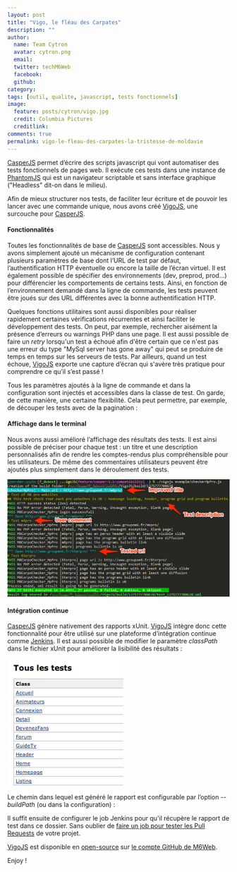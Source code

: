 ```yaml
---
layout: post
title: "Vigo, le fléau des Carpates"
description: ""
author:
  name: Team Cytron
  avatar: cytron.png
  email:
  twitter: techM6Web
  facebook:
  github:
category:
tags: [outil, qualite, javascript, tests fonctionnels]
image:
  feature: posts/cytron/vigo.jpg
  credit: Columbia Pictures
  creditlink:
comments: true
permalink: vigo-le-fleau-des-carpates-la-tristesse-de-moldavie
---
```


[CasperJS](https://casperjs.org/) permet d’écrire des scripts javascript qui vont automatiser des tests fonctionnels de pages web. Il exécute ces tests dans une instance de [PhantomJS](https://phantomjs.org/) qui est un navigateur scriptable et sans interface graphique ("Headless" dit-on dans le milieu).

Afin de mieux structurer nos tests, de faciliter leur écriture et de pouvoir les lancer avec une commande unique, nous avons créé [VigoJS](https://github.com/M6Web/VigoJS), une surcouche pour [CasperJS](https://casperjs.org/).

#### Fonctionnalités

Toutes les fonctionnalités de base de [CasperJS](https://casperjs.org/) sont accessibles. Nous y avons simplement ajouté un mécanisme de configuration contenant plusieurs paramètres de base dont l’URL de test par défaut, l’authentification HTTP éventuelle ou encore la taille de l’écran virtuel. Il est également possible de spécifier des environnements (dev, preprod, prod...) pour différencier les comportements de certains tests. Ainsi, en fonction de l’environnement demandé dans la ligne de commande, les tests peuvent être joués sur des URL différentes avec la bonne authentification HTTP.

Quelques fonctions utilitaires sont aussi disponibles pour réaliser rapidement certaines vérifications récurrentes et ainsi faciliter le développement des tests. On peut, par exemple, rechercher aisément la présence d’erreurs ou warnings PHP dans une page. Il est aussi possible de faire un *retry* lorsqu'un test a échoué afin d'être certain que ce n'est pas une erreur du type "MySql server has gone away" qui peut se produire de temps en temps sur les serveurs de tests. Par ailleurs, quand un test échoue, [VigoJS](https://github.com/M6Web/VigoJS) exporte une capture d’écran qui s'avère très pratique pour comprendre ce qu’il s’est passé !

Tous les paramètres ajoutés à la ligne de commande et dans la configuration sont injectés et accessibles dans la classe de test. On garde, de cette manière, une certaine flexibilité. Cela peut permettre, par exemple, de découper les tests avec de la pagination :

<script src="https://gist.github.com/KuiKui/6121955.js"></script>

<script src="https://gist.github.com/fdubost/6172224.js"></script>

#### Affichage dans le terminal

Nous avons aussi amélioré l’affichage des résultats des tests. Il est ainsi possible de préciser pour chaque test : un titre et une description personnalisés afin de rendre les comptes-rendus plus compréhensible pour les utilisateurs. De même des commentaires utilisateurs peuvent être ajoutés plus simplement dans le déroulement des tests.

![Affichage dans le terminal](/images/posts/imgob/0-00-30-83-201308-ob_a1e6705b03efdc2518ba5e18c284550a_vigo-console-5.png)

#### Intégration continue

[CasperJS](https://casperjs.org/) génère nativement des rapports xUnit. [VigoJS](https://github.com/M6Web/VigoJS) intègre donc cette fonctionnalité pour être utilisé sur une plateforme d’intégration continue comme [Jenkins](https://jenkins-ci.org/). Il est aussi possible de modifier le paramètre *classPath* dans le fichier xUnit pour améliorer la lisibilité des résultats :

![Affichage des résultats des tests dans Jenkins](/images/posts/imgob/0-00-30-83-201308-ob_5138f3_capture-d-e-cran-2013-08-01-a-15-57-02.png)

Le chemin dans lequel est généré le rapport est configurable par l’option *--buildPath* (ou dans la configuration) :


<script src="https://gist.github.com/KuiKui/6122091.js"></script>

Il suffit ensuite de configurer le job Jenkins pour qu'il récupère le rapport de test dans ce dossier. Sans oublier de [faire un job pour tester les Pull Requests](https://tech.m6web.fr/lache-moi-la-branch) de votre projet.

[VigoJS](https://github.com/M6Web/VigoJS) est disponible en [open-source](https://tom.preston-werner.com/2011/11/22/open-source-everything.html) sur [le compte GitHub de M6Web](https://github.com/M6Web).

Enjoy !